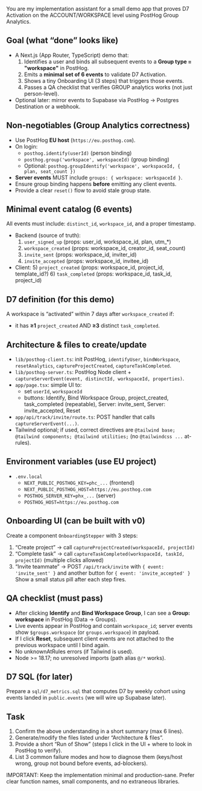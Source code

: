 You are my implementation assistant for a small demo app that proves D7 Activation on the ACCOUNT/WORKSPACE level using PostHog Group Analytics.

## Goal (what “done” looks like)
- A Next.js (App Router, TypeScript) demo that:
  1) Identifies a user and binds all subsequent events to a **Group type = "workspace"** in PostHog.
  2) Emits a **minimal set of 6 events** to validate D7 Activation.
  3) Shows a tiny Onboarding UI (3 steps) that triggers those events.
  4) Passes a QA checklist that verifies GROUP analytics works (not just person-level).
- Optional later: mirror events to Supabase via PostHog → Postgres Destination or a webhook.

## Non-negotiables (Group Analytics correctness)
- Use PostHog **EU host** (`https://eu.posthog.com`).
- On login:
  - `posthog.identify(userId)` (person binding)
  - `posthog.group('workspace', workspaceId)` (group binding)
  - Optional: `posthog.groupIdentify('workspace', workspaceId, { plan, seat_count })`
- **Server events** MUST include `groups: { workspace: workspaceId }`.
- Ensure group binding happens **before** emitting any client events.
- Provide a clear `reset()` flow to avoid stale group state.

## Minimal event catalog (6 events)
All events must include: `distinct_id`, `workspace_id`, and a proper timestamp.
- Backend (source of truth):
  1) `user_signed_up` (props: user_id, workspace_id, plan, utm_*)
  2) `workspace_created` (props: workspace_id, creator_id, seat_count)
  3) `invite_sent` (props: workspace_id, inviter_id)
  4) `invite_accepted` (props: workspace_id, invitee_id)
- Client:
  5) `project_created` (props: workspace_id, project_id, template_id?)
  6) `task_completed` (props: workspace_id, task_id, project_id)

## D7 definition (for this demo)
A workspace is “activated” within 7 days after `workspace_created` if:
- it has **≥1** `project_created` AND **≥3** distinct `task_completed`.

## Architecture & files to create/update
- `lib/posthog-client.ts`: init PostHog, `identifyUser`, `bindWorkspace`, `resetAnalytics`, `captureProjectCreated`, `captureTaskCompleted`.
- `lib/posthog-server.ts`: PostHog Node client + `captureServerEvent(event, distinctId, workspaceId, properties)`.
- `app/page.tsx`: simple UI to:
  - set `userId`, `workspaceId`
  - buttons: Identify, Bind Workspace Group, project_created, task_completed (repeatable), Server: invite_sent, Server: invite_accepted, Reset
- `app/api/track/invite/route.ts`: POST handler that calls `captureServerEvent(...)`.
- Tailwind optional; if used, correct directives are `@tailwind base; @tailwind components; @tailwind utilities;` (no `@tailwindcss ...` at-rules).

## Environment variables (use EU project)
- `.env.local`
  - `NEXT_PUBLIC_POSTHOG_KEY=phc_...` (frontend)
  - `NEXT_PUBLIC_POSTHOG_HOST=https://eu.posthog.com`
  - `POSTHOG_SERVER_KEY=phx_...` (server)
  - `POSTHOG_HOST=https://eu.posthog.com`

## Onboarding UI (can be built with v0)
Create a component `OnboardingStepper` with 3 steps:
1) “Create project” → call `captureProjectCreated(workspaceId, projectId)`
2) “Complete task” → call `captureTaskCompleted(workspaceId, taskId, projectId)` (multiple clicks allowed)
3) “Invite teammate” → POST `/api/track/invite` with `{ event: 'invite_sent' }` and another button for `{ event: 'invite_accepted' }`
Show a small status pill after each step fires.

## QA checklist (must pass)
- After clicking **Identify** and **Bind Workspace Group**, I can see a **Group: workspace** in PostHog (Data → Groups).
- Live events appear in PostHog and contain `workspace_id`; server events show `$groups.workspace` (or `groups.workspace`) in payload.
- If I click **Reset**, subsequent client events are not attached to the previous workspace until I bind again.
- No unknownAtRules errors (if Tailwind is used).
- Node >= 18.17; no unresolved imports (path alias `@/*` works).

## D7 SQL (for later)
Prepare a `sql/d7_metrics.sql` that computes D7 by weekly cohort using events landed in `public.events` (we will wire up Supabase later).

## Task
1) Confirm the above understanding in a short summary (max 6 lines).
2) Generate/modify the files listed under “Architecture & files”.
3) Provide a short “Run of Show” (steps I click in the UI + where to look in PostHog to verify).
4) List 3 common failure modes and how to diagnose them (keys/host wrong, group not bound before events, ad-blockers).

IMPORTANT: Keep the implementation minimal and production-sane. Prefer clear function names, small components, and no extraneous libraries.